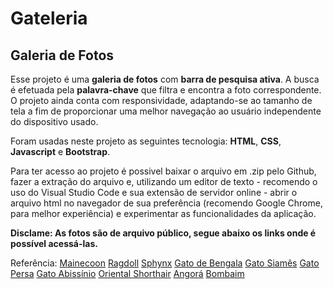 # Gateleria
## Galeria de Fotos

Esse projeto é uma **galeria de fotos** com **barra de pesquisa ativa**. A busca é efetuada pela **palavra-chave** que filtra e encontra a foto correspondente.
O projeto ainda conta com responsividade, adaptando-se ao tamanho de tela a fim de proporcionar uma melhor navegação ao usuário independente do dispositivo usado.

Foram usadas neste projeto as seguintes tecnologia: **HTML**, **CSS**, **Javascript** e **Bootstrap**. 

Para ter acesso ao projeto é possivel baixar o arquivo em .zip pelo Github, fazer a extração do arquivo e, utilizando um editor de texto - recomendo o uso do Visual Studio Code e sua extensão 
de servidor online - abrir o arquivo html no navegador de sua preferência (recomendo Google Chrome, para melhor experiência) e experimentar as funcionalidades da aplicação.



**Disclame: As fotos são de arquivo público, segue abaixo os links onde é possível acessá-las.**

Referência:
[Mainecoon](https://images.pexels.com/photos/8371164/pexels-photo-8371164.jpeg?auto=compress&cs=tinysrgb&w=1260&h=750&dpr=1)
[Ragdoll](https://images.pexels.com/photos/18850511/pexels-photo-18850511/free-photo-of-natureza-pets-animais-de-estimacao-animais-domesticos.jpeg?auto=compress&cs=tinysrgb&w=1260&h=750&dpr=1)
[Sphynx](https://images.pexels.com/photos/991831/pexels-photo-991831.jpeg?auto=compress&cs=tinysrgb&w=1260&h=750&dpr=1)
[Gato de Bengala](https://images.unsplash.com/photo-1598463166178-e44d99f73554?q=80&w=1990&auto=format&fit=crop&ixlib=rb-4.0.3&ixid=M3wxMjA3fDB8MHxwaG90by1wYWdlfHx8fGVufDB8fHx8fA%3D%3D)
[Gato Siamês](https://pixnio.com/free-images/2018/11/27/2018-11-27-14-39-04-1152x796.jpg)
[Gato Persa](https://img.freepik.com/fotos-gratis/composicao-de-animais-de-estimacao-adoravel-com-gato-branco-com-sono_23-2147997283.jpg?t=st=1736464641~exp=1736468241~hmac=6d1f676bf7f06e140ad49962db1b63a66824cc52d6a2238041292b4e2968a73d&w=996)
[Gato Abissínio](https://cdn.pixabay.com/photo/2020/03/10/04/19/kittens-4917770_1280.jpg)
[Oriental Shorthair](https://cdn.pixabay.com/photo/2014/08/02/23/13/cat-408709_1280.jpg)
[Angorá](https://images.pexels.com/photos/12100910/pexels-photo-12100910.jpeg?auto=compress&cs=tinysrgb&w=1260&h=750&dpr=1)
[Bombaim](https://img.freepik.com/free-photo/selective-focus-shot-cute-black-car-with-beautiful-green-eyes_181624-41056.jpg?t=st=1736464831~exp=1736468431~hmac=a600d8f5695ac08fedac11802e3c679a4716a0831e11c9fb733e3f6693dee2f4&w=996)

